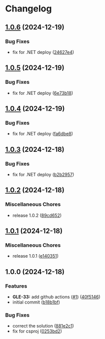 # Changelog

## [1.0.6](https://github.com/grantoncz/azure-fx-gdrive-folder-check/compare/v1.0.5...v1.0.6) (2024-12-19)


### Bug Fixes

* fix for .NET deploy ([24627e4](https://github.com/grantoncz/azure-fx-gdrive-folder-check/commit/24627e4b10154843f608acd22834cdbbde7dfbb3))

## [1.0.5](https://github.com/grantoncz/azure-fx-gdrive-folder-check/compare/v1.0.4...v1.0.5) (2024-12-19)


### Bug Fixes

* fix for .NET deploy ([6e73b18](https://github.com/grantoncz/azure-fx-gdrive-folder-check/commit/6e73b18a5f49e10293b7a570900d65ca2ac0e570))

## [1.0.4](https://github.com/grantoncz/azure-fx-gdrive-folder-check/compare/v1.0.3...v1.0.4) (2024-12-19)


### Bug Fixes

* fix for .NET deploy ([fa6dbe8](https://github.com/grantoncz/azure-fx-gdrive-folder-check/commit/fa6dbe84c93579ba1690ffba59c27623034c86cc))

## [1.0.3](https://github.com/grantoncz/azure-fx-gdrive-folder-check/compare/v1.0.2...v1.0.3) (2024-12-18)


### Bug Fixes

* fix for .NET deploy ([b2b2957](https://github.com/grantoncz/azure-fx-gdrive-folder-check/commit/b2b29573d95a0234991e42f44cdc32539bc01e6c))

## [1.0.2](https://github.com/grantoncz/azure-fx-gdrive-folder-check/compare/v1.0.1...v1.0.2) (2024-12-18)


### Miscellaneous Chores

* release 1.0.2 ([89cd652](https://github.com/grantoncz/azure-fx-gdrive-folder-check/commit/89cd6527c55ad4021feb7dbbeeded8514e8eb033))

## [1.0.1](https://github.com/grantoncz/azure-fx-gdrive-folder-check/compare/v1.0.0...v1.0.1) (2024-12-18)


### Miscellaneous Chores

* release 1.0.1 ([e140351](https://github.com/grantoncz/azure-fx-gdrive-folder-check/commit/e1403510690fee3f255f938bbe715ed5e3289d96))

## 1.0.0 (2024-12-18)


### Features

* **GLE-33:** add github actions ([#1](https://github.com/grantoncz/azure-fx-gdrive-folder-check/issues/1)) ([40f5146](https://github.com/grantoncz/azure-fx-gdrive-folder-check/commit/40f5146ac932e8c69cb1cc388fb243e63b89da15))
* initial commit ([b18b1bf](https://github.com/grantoncz/azure-fx-gdrive-folder-check/commit/b18b1bf4da5e3aab03ff878fdc9c6520489dd5ea))


### Bug Fixes

* correct the solution ([881e2c1](https://github.com/grantoncz/azure-fx-gdrive-folder-check/commit/881e2c14f530f7a55a3bf3eac07edf6956978037))
* fix for csproj ([0253bd2](https://github.com/grantoncz/azure-fx-gdrive-folder-check/commit/0253bd269928bbfd728739f5d2d355e0fe708a5a))
